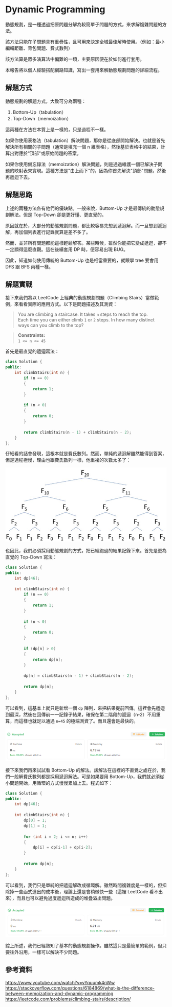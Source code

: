 # Dynamic Programming

動態規劃，是一種透過把原問題分解為較簡單子問題的方式，來求解複雜問題的方法。

該方法只能在子問題具有重疊性，且可用來決定全域最佳解時使用。（例如：最小編輯距離、背包問題、費式數列）

該方法算是眾多演算法中偏難的一類，主要原因便在於如何進行套用。

本報告將以個人經驗搭配網路知識，寫出一套用來解動態規劃問題的詳細流程。

## 解題方式

動態規劃的解題方式，大致可分為兩種：

1. Bottom-Up（tabulation）
2. Top-Down（memoization）

這兩種在方法在本質上是一樣的，只是過程不一樣。

如果你使用表格法（tabulation）解決問題，那你是從底部開始解決。也就是首先解決所有相關的子問題（通常是填充一個 n 維表格），然後基於表格中的結果，計算出對應於"頂部"或原始問題的答案。

如果你使用備忘錄法（memoization）解決問題，則是通過維護一個已解決子問題的映射表來實現。這種方法是"由上而下"的，因為你首先解決"頂部"問題，然後再遞迴下去。

## 解題思路

上述的兩種方法各有他們的優缺點。一般來說，Buttom-Up 才是最傳統的動態規劃解法。但是 Top-Down 卻是更好懂、更直覺的。

原因就在於，大部分的動態規劃問題，都比較容易先想到遞迴解。而一旦想到遞迴解，再加個列表進行記錄就算是差不多了。

然而，並非所有問題都能這樣輕鬆解答。某些時候，雖然你能把它變成遞迴，卻不一定顯得這麼直觀。這在後續套用 DP 時，便容易出現 BUG。

因此，知道如何使用傳統的 Buttom-Up 也是相當重要的，就跟學 tree 要會用 DFS 跟 BFS 兩種一樣。

## 解題實戰

接下來我們將以 LeetCode 上經典的動態規劃問題（Climbing Stairs）當做範例，來看看實際的應用方式。以下是問題描述及其測資：

> You are climbing a staircase. It takes `n` steps to reach the top.  
> Each time you can either climb `1` or `2` steps. In how many distinct ways can you climb to the top?

> **Constraints:**  
> `1 <= n <= 45`

首先是最直覺的遞迴寫法：

```cpp
class Solution {
public:
    int climbStairs(int n) {
        if (n == 0)
        {
            return 1;
        }

        if (n < 0)
        {
            return 0;
        }

        return climbStairs(n - 1) + climbStairs(n - 2);
    }
};
```

仔細看的話會發現，這根本就是費氏數列。然而，單純的遞迴解雖然能得到答案，但是過程極慢，理由也跟費氏數列一樣，他重複的次數太多了：

![Alt text](fibonacci-1.jpg)

也因此，我們必須採用動態規劃的方式，把已經跑過的結果記錄下來。首先是更為直覺的 Top-Down 寫法：

```cpp
class Solution {
public:
    int dp[46];

    int climbStairs(int n) {
        if (n == 0)
        {
            return 1;
        }

        if (n < 0)
        {
            return 0;
        }

        if (dp[n] > 0)
        {
            return dp[n];
        }

        dp[n] = climbStairs(n - 1) + climbStairs(n - 2);

        return dp[n];
    }
};
```

可以看到，這基本上就只是新增一個 `dp` 陣列，來把結果提前回傳。這裡會先遞迴到最深，然後在回傳前一一記錄子結果，確保在第二階段的遞迴（n-2）不用重算，而這樣也就足以通過 `n=45` 的極端測資了。而且還會是最快的。

![Alt text](image-9.png)

接下來我們再來試試看 Bottom-Up 的解法。該解法在這裡的不直覺之處在於，我們一般解費氏數列都是採用遞迴解法。可是如果要用 Bottom-Up，我們就必須從小問題開始，用循環的方式慢慢累加上去。程式如下：

```cpp
class Solution {
public:
    int dp[46];

    int climbStairs(int n) {
        dp[0] = 1;
        dp[1] = 1;
        
        for (int i = 2; i <= n; i++)
        {
            dp[i] = dp[i-1] + dp[i-2];
        }

        return dp[n];
    }
};
```

可以看到，我們只是單純的把遞迴解改成循環解。雖然時間複雜度是一樣的，但扣除掉一些函式進出的成本後，理論上還是會稍微快一些（這裡 LeetCode 看不出來），而且也可以避免過度遞迴所造成的堆疊溢出問題。

![Alt text](image-10.png)

綜上所述，我們已經熟知了基本的動態規劃操作。雖然這只是最簡單的範例，但只要往外沿用，一樣可以解決不少問題。

## 參考資料

https://www.youtube.com/watch?v=vYquumk4nWw  
https://stackoverflow.com/questions/6184869/what-is-the-difference-between-memoization-and-dynamic-programming  
https://leetcode.com/problems/climbing-stairs/description/
